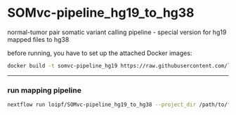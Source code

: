# SOMvc-pipeline_hg19_to_hg38
normal-tumor pair somatic variant calling pipeline - special version for hg19 mapped files to hg38


before running, you have to set up the attached Docker images:
```sh
docker build -t somvc-pipeline_hg19 https://raw.githubusercontent.com/loipf/SOMvc-pipeline_hg19_to_hg38/master/docker/Dockerfile
```

---
### run mapping pipeline

```sh
nextflow run loipf/SOMvc-pipeline_hg19_to_hg38 --project_dir /path/to/folder --sample_match_file normal_tumor_pairs.csv --reference_genome genome.fa.gz -resume --bed_file bed_file_filtered.bed --num_threads 10 -with-docker somvc-pipeline_hg19_to_hg38




